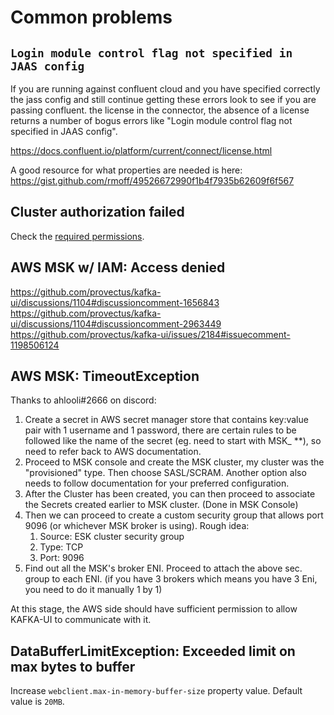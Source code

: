 # Common problems

## `Login module control flag not specified in JAAS config`

If you are running against confluent cloud and you have specified correctly the jass config and still continue getting these errors look to see if you are passing confluent. the license in the connector, the absence of a license returns a number of bogus errors like "Login module control flag not specified in JAAS config".

https://docs.confluent.io/platform/current/connect/license.html

A good resource for what properties are needed is here: https://gist.github.com/rmoff/49526672990f1b4f7935b62609f6f567

## Cluster authorization failed

Check the [required permissions](../configuration/configuration/required-acls.md).

## AWS MSK w/ IAM: Access denied

https://github.com/provectus/kafka-ui/discussions/1104#discussioncomment-1656843 https://github.com/provectus/kafka-ui/discussions/1104#discussioncomment-2963449 https://github.com/provectus/kafka-ui/issues/2184#issuecomment-1198506124

## AWS MSK: TimeoutException

Thanks to ahlooli#2666 on discord:

1. Create a secret in AWS secret manager store that contains key:value pair with 1 username and 1 password, there are certain rules to be followed like the name of the secret (eg. need to start with MSK\_ \*\*), so need to refer back to AWS documentation.
2. Proceed to MSK console and create the MSK cluster, my cluster was the "provisioned" type. Then choose SASL/SCRAM. Another option also needs to follow documentation for your preferred configuration.
3. After the Cluster has been created, you can then proceed to associate the Secrets created earlier to MSK cluster. (Done in MSK Console)
4. Then we can proceed to create a custom security group that allows port 9096 (or whichever MSK broker is using). Rough idea:
   1. Source: ESK cluster security group
   2. Type: TCP
   3. Port: 9096
5. Find out all the MSK's broker ENI. Proceed to attach the above sec. group to each ENI. (if you have 3 brokers which means you have 3 Eni, you need to do it manually 1 by 1)

At this stage, the AWS side should have sufficient permission to allow KAFKA-UI to communicate with it.

## DataBufferLimitException: Exceeded limit on max bytes to buffer

Increase `webclient.max-in-memory-buffer-size` property value. Default value is `20MB`.

